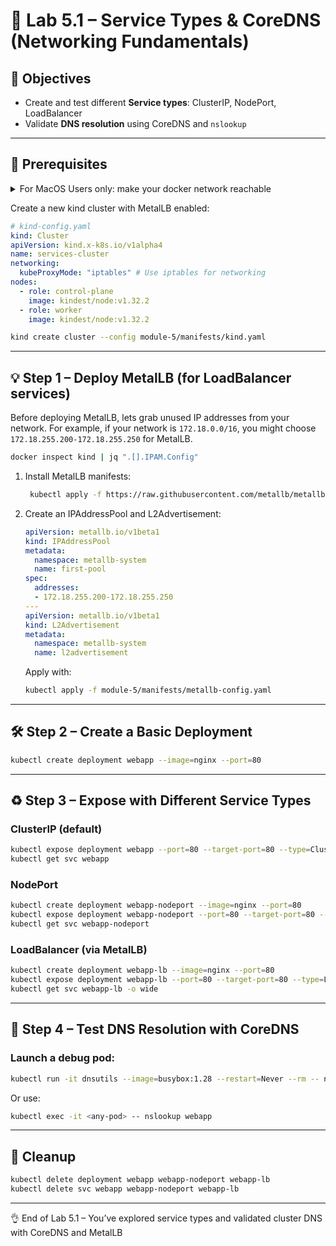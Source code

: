 # 🧪 Lab 5.1 – Service Types & CoreDNS (Networking Fundamentals)

## 🌟 Objectives

* Create and test different **Service types**: ClusterIP, NodePort, LoadBalancer
* Validate **DNS resolution** using CoreDNS and `nslookup`

---

## 🔧 Prerequisites

<details>
  <summary>For MacOS Users only: make your docker network reachable</summary>
For macOS users running kind in Docker Desktop, you need to make your docker network reachable.
Follow these steps to ensure your Docker network is accessible:

```bash
# Install via Homebrew
$ brew install chipmk/tap/docker-mac-net-connect

# Run the service and register it to launch at boot
$ sudo brew services start chipmk/tap/docker-mac-net-connect
```
This will allow your Docker containers to communicate with the host network, enabling services like MetalLB to function correctly.
</details>


Create a new kind cluster with MetalLB enabled:

```yaml
# kind-config.yaml
kind: Cluster
apiVersion: kind.x-k8s.io/v1alpha4
name: services-cluster
networking:
  kubeProxyMode: "iptables" # Use iptables for networking
nodes:
  - role: control-plane
    image: kindest/node:v1.32.2
  - role: worker
    image: kindest/node:v1.32.2
```

```bash
kind create cluster --config module-5/manifests/kind.yaml
```
---

## 💡 Step 1 – Deploy MetalLB (for LoadBalancer services)

Before deploying MetalLB, lets grab unused IP addresses from your network. For example, if your network is `172.18.0.0/16`, you might choose `172.18.255.200-172.18.255.250` for MetalLB.

```bash
docker inspect kind | jq ".[].IPAM.Config"
```


1. Install MetalLB manifests:

   ```bash
    kubectl apply -f https://raw.githubusercontent.com/metallb/metallb/v0.14.8/config/manifests/metallb-native.yaml
   ```

2. Create an IPAddressPool and L2Advertisement:

   ```yaml
   apiVersion: metallb.io/v1beta1
   kind: IPAddressPool
   metadata:
     namespace: metallb-system
     name: first-pool
   spec:
     addresses:
     - 172.18.255.200-172.18.255.250
   ---
   apiVersion: metallb.io/v1beta1
   kind: L2Advertisement
   metadata:
     namespace: metallb-system
     name: l2advertisement
   ```

   Apply with:

   ```bash
   kubectl apply -f module-5/manifests/metallb-config.yaml
   ```

---

## 🛠️ Step 2 – Create a Basic Deployment

```bash
kubectl create deployment webapp --image=nginx --port=80
```

---

## ♻️ Step 3 – Expose with Different Service Types

### ClusterIP (default)

```bash
kubectl expose deployment webapp --port=80 --target-port=80 --type=ClusterIP
kubectl get svc webapp
```

### NodePort

```bash
kubectl create deployment webapp-nodeport --image=nginx --port=80
kubectl expose deployment webapp-nodeport --port=80 --target-port=80 --type=NodePort
kubectl get svc webapp-nodeport
```

### LoadBalancer (via MetalLB)

```bash
kubectl create deployment webapp-lb --image=nginx --port=80
kubectl expose deployment webapp-lb --port=80 --target-port=80 --type=LoadBalancer
kubectl get svc webapp-lb -o wide
```

---

## 🔎 Step 4 – Test DNS Resolution with CoreDNS

### Launch a debug pod:

```bash
kubectl run -it dnsutils --image=busybox:1.28 --restart=Never --rm -- nslookup webapp
```

Or use:

```bash
kubectl exec -it <any-pod> -- nslookup webapp
```

---

## 🧼 Cleanup

```bash
kubectl delete deployment webapp webapp-nodeport webapp-lb
kubectl delete svc webapp webapp-nodeport webapp-lb
```

---

👌 End of Lab 5.1 – You’ve explored service types and validated cluster DNS with CoreDNS and MetalLB
